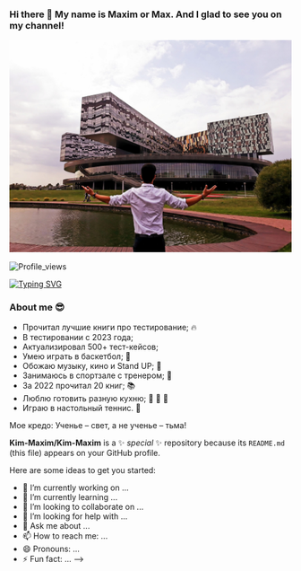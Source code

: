 ### Hi there 👋 My name is Maxim or Max. And I glad to see you on my channel!
![Header](https://github.com/Kim-Maxim/Kim-Maxim/blob/main/assets/_6DvKSeOBn8.jpg)

![Profile_views](https://komarev.com/ghpvc/?username=kim-maxim&color=green&style=for-the-badge)

[![Typing SVG](https://readme-typing-svg.demolab.com?font=Fira+Code&pause=1000&color=EE8838&width=435&lines=I'm+QA+Engeneer+(manual%2Bauto))](https://git.io/typing-svg)

### About me :sunglasses:
- Прочитал лучшие книги про тестирование; :fire:
- В тестировании с 2023 года;
- Актуализировал 500+ тест-кейсов;
- Умею играть в баскетбол; :basketball:
- Обожаю музыку, кино и Stand UP; :musical_note:
- Занимаюсь в спортзале с тренером; :muscle:
- За 2022 прочитал 20 книг; :books:
- Люблю готовить разную кухню; :pizza: :hamburger: :sushi:
- Играю в настольный теннис. :tennis:

Мое кредо: Ученье – свет, а не ученье – тьма!

**Kim-Maxim/Kim-Maxim** is a ✨ _special_ ✨ repository because its `README.md` (this file) appears on your GitHub profile.

Here are some ideas to get you started:

- 🔭 I’m currently working on ...
- 🌱 I’m currently learning ...
- 👯 I’m looking to collaborate on ...
- 🤔 I’m looking for help with ...
- 💬 Ask me about ...
- 📫 How to reach me: ...
- 😄 Pronouns: ...
- ⚡ Fun fact: ...
-->
